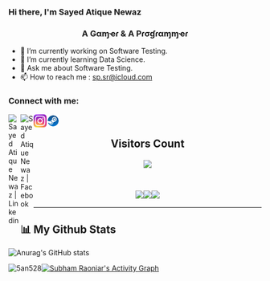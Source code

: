 ### Hi there, I'm Sayed Atique Newaz


 <h3 align="center">A Gαɱҽɾ & A Pɾσɠɾαɱɱҽɾ</h3>

- 🔭 I’m currently working on Software Testing.
- 🌱 I’m currently learning Data Science.
- 💬 Ask me about Software Testing.
- 📫 How to reach me :  sp.sr@icloud.com




<h3 align="left">Connect with me:</h3>
<p align="left">

<a href="https://bd.linkedin.com/in/sayed-atique-newaz-b99052215" target="_blank">
   <img align="left" alt="Sayed Atique Newaz | Linkedin" width="24px" src="https://github.com/piyushP7pravin/piyushP7pravin/blob/master/Linkedin.svg" />
  </a>
  <a href="https://www.facebook.com/atique.eros/" target="_blank">
   <img align="left" alt="Sayed Atique Newaz | Facebook" width="26px" src="https://github.com/shakiliitju/shakiliitju/blob/main/facebook.svg" />
</a>
   <a href="https://www.instagram.com/_ding_dong_so_long_/" target="_blank">
   <img align="left" alt="Sayed Atique Newaz | Facebook" width="26px" src="https://github.com/wle8300/instagram-logo/blob/master/logo.svg" />
</a>
 <a href="https://steamcommunity.com/id/5an528/" target="_blank">
   <img align="left" alt="Sayed Atique Newaz | Facebook" width="26px" src="https://github.com/5an528/Database-/blob/main/icons8-steam.svg" />
</a>
<br>
</p>
<div align="center">
<h2 align="centre">Visitors Count</h2>  
<p align="center"><img align="center" src="https://profile-counter.glitch.me/{5an528}/count.svg" /></p> 
<br>
</div>
<p align="center">
<img align="" height='120px' src="https://github.com/aryashah2k/aryashah2k/blob/main/assets/Geometric%20White.gif" /><img align="" height='120px' src="https://raw.githubusercontent.com/rodrigograca31/rodrigograca31/master/matrix.svg" /><img align="" height='120px' src="https://github.com/aryashah2k/aryashah2k/blob/main/assets/Geometric%20White.gif" />
</p>
<hr>

## 📊 My Github Stats

![Anurag's GitHub stats](https://github-readme-stats.vercel.app/api?username=5an528&show_icons=true&theme=cobalt)
<p><img align="left" src="https://github-readme-stats.vercel.app/api/top-langs?username=5an528&show_icons=true&locale=en&layout=compact" alt="5an528" /></p>
<a href="https://github.com/5an528/github-readme-activity-graph"><img alt="Subham Raoniar's Activity Graph" src="https://activity-graph.herokuapp.com/graph?username=5an528&bg_color=0D1117&color=5BCDEC&line=5BCDEC&point=FFFFFF&hide_border=true" /></a>
